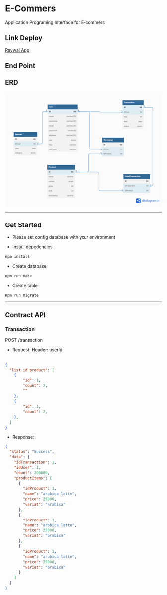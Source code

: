 # E-Commers

Application Programing Interface for E-commers

## Link Deploy

[Raywal App](https://e-commerce-production-9d8e.up.railway.app/)

## End Point

## ERD

![ERD](./doc/img/erd.png)

---

## Get Started

- Please set config database with your environment

- Install depedencies

```bash
npm install
```

- Create database

```bash
npm run make
```

- Create table

```bash
npm run migrate
```

---

## Contract API

### Transaction

POST /transaction

- Request:
  Header: userId

```json

{
  "list_id_product": [
    {
        "id": 1,
        "count": 2,
        ""
    },
    {
        "id": 1,
        "count": 2,
    },
  ]
}
```

- Response:

```json
{
  "status": "Success",
  "data": {
    "idTransaction": 1,
    "idUser": 1,
    "count": 200000,
    "productItems": [
      {
        "idProduct": 1,
        "name": "arabica latte",
        "price": 25000,
        "variat": "arabica"
      },
      {
        "idProduct": 1,
        "name": "arabica latte",
        "price": 25000,
        "variat": "arabica"
      },
      {
        "idProduct": 1,
        "name": "arabica latte",
        "price": 25000,
        "variat": "arabica"
      }
    ]
  }
}
```
